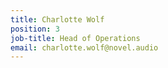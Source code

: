 ```yaml
---
title: Charlotte Wolf
position: 3
job-title: Head of Operations
email: charlotte.wolf@novel.audio
---
```


